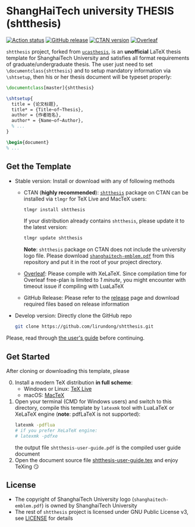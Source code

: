 # ShangHaiTech university THESIS (shtthesis)
[![Action status](https://github.com/lirundong/shtthesis/workflows/build/badge.svg?branch=v0.3)](https://github.com/lirundong/shtthesis/actions)
[![GitHub release](https://img.shields.io/github/v/release/lirundong/shtthesis?style=flat&logo=GitHub)](https://github.com/lirundong/shtthesis/releases/latest)
[![CTAN version](https://img.shields.io/ctan/v/shtthesis?style=flat&logo=LaTeX)](https://ctan.org/pkg/shtthesis)
[![Overleaf](https://img.shields.io/badge/overleaf-shtthesis-green?style=flat&logo=Overleaf&color=1C890F)](https://www.overleaf.com/latex/templates/shanghaitech-university-thesis-template/mskbxkmfxqpt)

`shtthesis` project, forked from [`ucasthesis`](https://github.com/mohuangrui/ucasthesis), is an **unofficial** LaTeX thesis template for ShanghaiTech University and satisfies all format requirements of graduate/undergraduate thesis. The user just need to set `\documentclass{shtthesis}` and to setup mandatory information via `\shtsetup`, then his or her thesis document will be typeset properly:
```latex
\documentclass[master]{shtthesis}

\shtsetup{
  title = {论文标题},
  title* = {Title~of~Thesis},
  author = {作者姓名},
  author* = {Name~of~Author},
  % ...
}

\begin{document}
% ...
```

## Get the Template
- Stable version: Install or download with any of following methods
  - CTAN (**highly recommended**): [`shtthesis`](https://ctan.org/pkg/shtthesis) package on CTAN can be installed via `tlmgr` for TeX Live and MacTeX users:
    ```bash
    tlmgr install shtthesis
    ```
    If your distribution already contains `shtthesis`, please update it to the latest version:
    ```bash
    tlmgr update shtthesis
    ```

    **Note**: `shtthesis` package on CTAN does not include the university logo file. Please download [`shanghaitech-emblem.pdf`](https://github.com/lirundong/shtthesis/raw/v0.3/shanghaitech-emblem.pdf) from this repository and put it in the root of your project directory.
  - [Overleaf](https://www.overleaf.com/latex/templates/shanghaitech-university-thesis-template/mskbxkmfxqpt): Please compile with XeLaTeX. Since compilation time for Overleaf free-plan is limited to *1 minute*, you might encounter with timeout issue if compiling with LuaLaTeX
  - GitHub Release: Please refer to the [release](https://github.com/lirundong/shtthesis/releases) page and download required files based on release information
- Develop version: Directly clone the GitHub repo
  ```bash
  git clone https://github.com/lirundong/shtthesis.git
  ```

Please, read through [the user's guide](http://mirrors.ctan.org/macros/latex/contrib/shtthesis/shtthesis-user-guide.pdf) before continuing.

## Get Started
After cloning or downloading this template, please

0. Install a modern TeX distribution **in full scheme**:
   - Windows or Linux: [TeX Live](https://www.tug.org/texlive/)
   - macOS: [MacTeX](https://www.tug.org/mactex/)
1. Open your terminal (CMD for Windows users) and switch to this directory, compile this template by `latexmk` tool with LuaLaTeX or XeLaTeX engine (**note**: pdfLaTeX is not supported):
   ```bash
   latexmk -pdflua
   # if you prefer XeLaTeX engine:
   # latexmk -pdfxe
   ```
   the output file `shtthesis-user-guide.pdf` is the compiled user guide document
2. Open the document source file [shtthesis-user-guide.tex](shtthesis-user-guide.tex) and enjoy TeXing :smirk:

## License
- The copyright of ShanghaiTech University logo (`shanghaitech-emblem.pdf`) is owned by ShanghaiTech University
- The rest of `shtthesis` project is licensed under GNU Public License v3, see [LICENSE](LICENSE) for details

